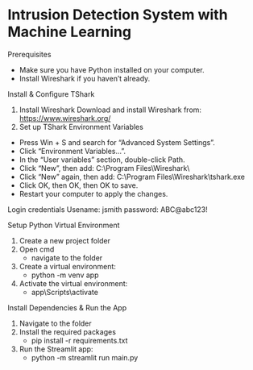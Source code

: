 # Intrusion Detection System with Machine Learning

Prerequisites
- Make sure you have Python installed on your computer.
- Install Wireshark if you haven’t already.

Install & Configure TShark
1. Install Wireshark
   Download and install Wireshark from: https://www.wireshark.org/
2. Set up TShark Environment Variables
- Press Win + S and search for “Advanced System Settings”.
- Click “Environment Variables…”.
- In the “User variables” section, double-click Path.
- Click “New”, then add:
    C:\Program Files\Wireshark\
- Click “New” again, then add:
    C:\Program Files\Wireshark\tshark.exe
- Click OK, then OK, then OK to save.
- Restart your computer to apply the changes.

Login credentials
Usename: jsmith
password: ABC@abc123!

Setup Python Virtual Environment
1. Create a new project folder
2. Open cmd
     - navigate to the folder
3. Create a virtual environment:
     - python -m venv app
4. Activate the virtual environment:
     - app\Scripts\activate

Install Dependencies & Run the App
1. Navigate to the folder
2. Install the required packages
     - pip install -r requirements.txt
3. Run the Streamlit app:
     - python -m streamlit run main.py

